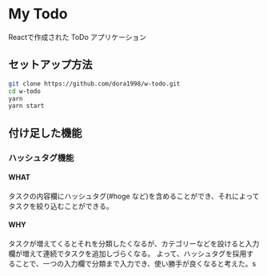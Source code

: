 # My Todo
Reactで作成された ToDo アプリケーション

## セットアップ方法
```bash
git clone https://github.com/dora1998/w-todo.git
cd w-todo
yarn
yarn start
```

## 付け足した機能
### ハッシュタグ機能
#### WHAT
タスクの内容欄にハッシュタグ(#hoge など)を含めることができ、それによってタスクを絞り込むことができる。
#### WHY
タスクが増えてくるとそれを分類したくなるが、カテゴリーなどを設けると入力欄が増えて連続でタスクを追加しづらくなる。
よって、ハッシュタグを採用することで、一つの入力欄で分類まで入力でき、使い勝手が良くなると考えた。s